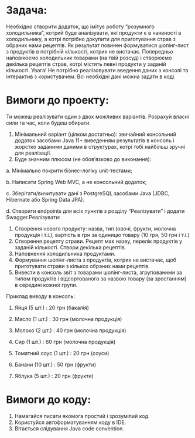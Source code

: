 # Задача:
Необхідно створити додаток, що імітує роботу “розумного холодильника”,
котрий буде аналізувати, які продукти є в наявності в холодильнику, а котрі
потрібно докупити для приготування страв з обраних нами рецептів. Як
результат повинен формуватися шопінг-лист з продуктів в потрібній кількості,
котрих не вистачає.
Попередньо наповнюємо холодильник товарами (на твій розсуд) і створюємо
декілька рецептів страв, котрі містять певні продукти у заданій кількості.
Увага! Не потрібно реалізовувати введення даних з консолі та інтерактив з
користувачем. Всі необхідні дані можна задати в коді.
# Вимоги до проекту:
Ти можеш реалізувати один з двох можливих варіантів. Розрахуй власні сили та
час, коли будеш обирати.
1. Мінімальний варіант (цілком достатньо): звичайний консольний додаток
засобами Java 11+ виведенням результатів в консоль і жорстко заданими
даними в структурах, котрі тобі найбільш зручні для реалізації.
2. Буде значним плюсом (не обов’язково до виконання):

a. Мінімально покрити бізнес-логіку unit-тестами;

b. Написати Spring Web MVC, а не консольний додаток;

c. Зберігати/вичитувати дані з PostgreSQL засобами Java (JDBC, Hibernate
або Spring Data JPA).

d. Створити endpoints для всіх пунктів з розділу “Реалізувати” і додати
Swagger.Реалізувати:

1. Створення нового продукту: назва, тип (овочі, фрукти, молочна
продукція і т.і.), вартість в грн за одиницю товару (10 грн, 50 грн і т.і.)
2. Створення рецепту страви. Рецепт має назву, перелік продуктів у заданій
кількості. Створи декілька рецептів.
3. Наповнення холодильника продуктами.
4. Формування шопінг-листа з продуктів, котрих не вистачає, щоб приготувати
страви з кількох обраних нами рецептів.
5. Вивести в консоль звіт з товарами шопінг-листа, згрупованими за типом
продуктів і відсортованого за назвою товару (за зростанням) в середині
кожної групи.

Приклад виводу в консоль:

1. Яйця (5 шт.) : 20 грн (бакалія)

2. Масло (1 шт.) : 30 грн (молочна продукція)

3. Молоко (2 шт.) : 40 грн (молочна продукція)

4. Сир (1 шт.) : 60 грн (молочна продукція)

5. Томатний соус (1 шт.) : 20 грн (соуси)

6. Банани (10 шт.) : 50 грн (фрукти)

7. Яблука (5 шт.) : 20 грн (фрукти)
# Вимоги до коду:
 1. Намагайся писати якомога простий і зрозумілий код.
 2. Користуйся автоформатуванням коду в IDE.
 3. Вітається слідування Java code convention.
